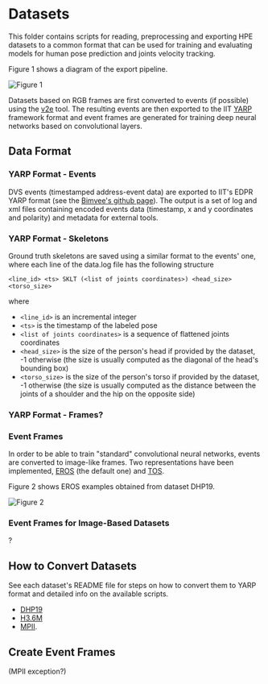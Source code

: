 # Datasets

This folder contains scripts for reading, preprocessing and exporting HPE datasets to a common format that can be used 
for training and evaluating models for human pose prediction and joints velocity tracking.

Figure 1 shows a diagram of the export pipeline.

![Figure 1](readme_imgs/events_conversion_pipeline.png)

[//]: # (datasets to yarp)
[//]: # (yarp to eros)
[//]: # (yarp to json)

Datasets based on RGB frames are first converted to events (if possible) using the [v2e](https://github.com/SensorsINI/v2e) tool.
The resulting events are then exported to the IIT [YARP](https://www.yarp.it) framework format and event frames are generated
for training deep neural networks based on convolutional layers.

## Data Format

### YARP Format - Events
DVS events (timestamped address-event data) are exported to IIT's EDPR YARP format (see the 
[Bimvee's github page](https://github.com/event-driven-robotics/bimvee)). The output is a set of log and xml files containing encoded
events data (timestamp, x and y coordinates and polarity) and metadata for external tools.

### YARP Format - Skeletons
Ground truth skeletons are saved using a similar format to the events' one, where each line of the data.log file has the
following structure

`<line_id> <ts> SKLT (<list of joints coordinates>) <head_size> <torso_size>`

where
- `<line_id>` is an incremental integer
- `<ts>` is the timestamp of the labeled pose
- `<list of joints coordinates>` is a sequence of flattened joints coordinates
- `<head_size>` is the size of the person's head if provided by the dataset, -1 otherwise (the size is usually computed 
  as the diagonal of the head's bounding box)
- `<torso_size>` is the size of the person's torso if provided by the dataset, -1 otherwise (the size is usually computed 
  as the distance between the joints of a shoulder and the hip on the opposite side) 

### YARP Format - Frames?

### Event Frames
In order to be able to train "standard" convolutional neural networks, events are converted to image-like frames.
Two representations have been implemented, [EROS]() (the default one) and [TOS]().

Figure 2 shows EROS examples obtained from dataset DHP19.

![Figure 2](readme_imgs/eros_frames_example.png)

### Event Frames for Image-Based Datasets
?


## How to Convert Datasets

See each dataset's README file for steps on how to convert them to YARP format and detailed info on the available scripts.
- [DHP19](dhp19/README.md)
- [H3.6M](h36m/README.md)
- [MPII](mpii/README.md).


## Create Event Frames
(MPII exception?)
